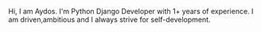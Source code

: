Hi, I am Aydos. I'm Python Django Developer with 1+ years of experience. I am driven,ambitious and I always strive for self-development.
